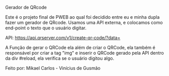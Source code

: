Gerador de QRcode

Este é o projeto final de PWEB ao qual foi decidido entre eu e minha dupla fazer um gerador de QRcode.
Usamos uma API externa, e colocamos como end-point o texto que o usuário digitar.

API: https://api.qrserver.com/v1/create-qr-code/?data=

A Função de gerar o QRCode ela além de criar o QRCode, ela também é responsável por criar a tag "img" e inserir o QRCode gerado pela API dentro da div #reload, ela verifica se o usuário digitou algo.

Feito por: Mikael Carlos - Vinícius de Gusmão
